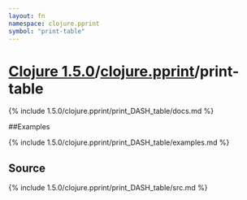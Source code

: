 ```yaml
---
layout: fn
namespace: clojure.pprint
symbol: "print-table"
---
```


# [Clojure 1.5.0](../../)/[clojure.pprint](../)/print-table

{% include 1.5.0/clojure.pprint/print_DASH_table/docs.md %}

##Examples

{% include 1.5.0/clojure.pprint/print_DASH_table/examples.md %}
## Source
{% include 1.5.0/clojure.pprint/print_DASH_table/src.md %}

